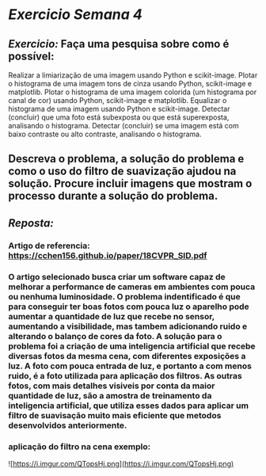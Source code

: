 # *Exercicio Semana 4*

## *Exercicio:* Faça uma pesquisa sobre como é possível:

Realizar a limiarização de uma imagem usando Python e scikit-image.
Plotar o histograma de uma imagem tons de cinza usando Python, scikit-image e matplotlib.
Plotar o histograma de uma imagem colorida (um histograma por canal de cor) usando Python, scikit-image e matplotlib.
Equalizar o histograma de uma imagem usando Python e scikit-image.
Detectar (concluir) que uma foto está subexposta ou que está superexposta, analisando o histograma.
Detectar (concluir) se uma imagem está com baixo contraste ou alto contraste, analisando o histograma.

## Descreva o problema, a solução do problema e como o uso do filtro de suavização ajudou na solução. Procure incluir imagens que mostram o processo durante a solução do problema.

## *Reposta:*  

### Artigo de referencia: https://cchen156.github.io/paper/18CVPR_SID.pdf

### O artigo selecionado busca criar um software capaz de melhorar a performance de cameras em ambientes com pouca ou nenhuma luminosidade. O problema indentificado é que para conseguir ter boas fotos com pouca luz o aparelho pode aumentar a quantidade de luz que recebe no sensor, aumentando a visibilidade, mas tambem adicionando ruido e alterando o balanço de cores da foto. A solução para o problema foi a criação de uma inteligencia artificial que recebe diversas fotos da mesma cena, com diferentes exposições a luz. A foto com pouca entrada de luz, e portanto a com menos ruido, é a foto utilizada para aplicação dos filtros. As outras fotos, com mais detalhes visiveis por conta da maior quantidade de luz, são a amostra de treinamento da inteligencia artificial, que utiliza esses dados para aplicar um filtro de suavisação muito mais eficiente que metodos desenvolvidos anteriormente.

### aplicação do filtro na cena exemplo:

![https://i.imgur.com/QTopsHj.png](https://i.imgur.com/QTopsHj.png)

